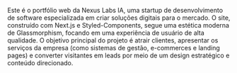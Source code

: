Este é o portfólio web da Nexus Labs IA, uma startup de desenvolvimento de software especializada em criar soluções digitais para o mercado. O site, construído com Next.js e Styled-Components, segue uma estética moderna de Glassmorphism, focando em uma experiência de usuário de alta qualidade. O objetivo principal do projeto é atrair clientes, apresentar os serviços da empresa (como sistemas de gestão, e-commerces e landing pages) e converter visitantes em leads por meio de um design estratégico e conteúdo direcionado.